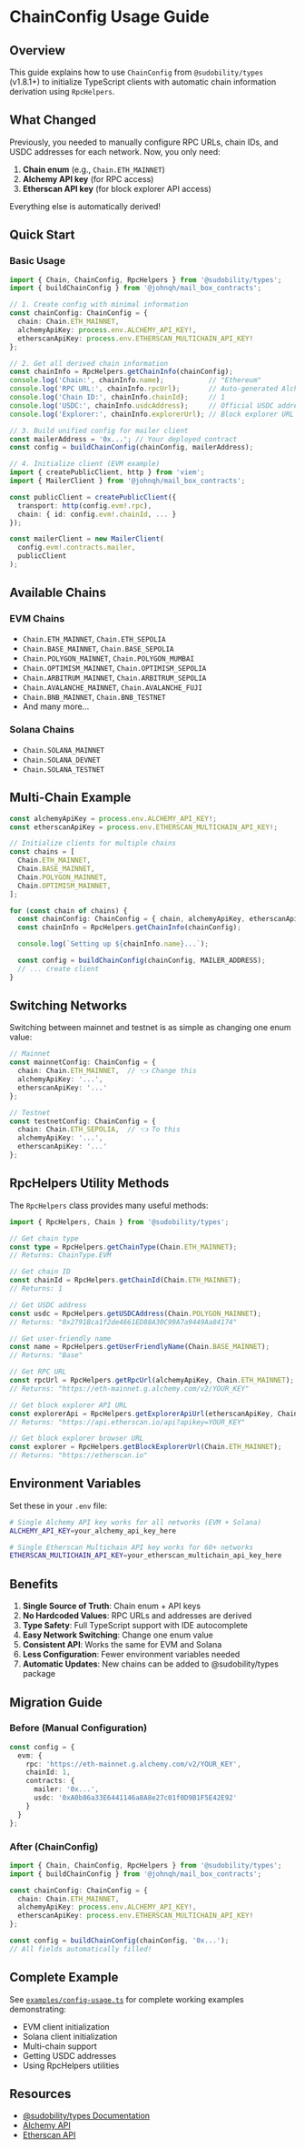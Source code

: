 # ChainConfig Usage Guide

## Overview

This guide explains how to use `ChainConfig` from `@sudobility/types` (v1.8.1+) to initialize TypeScript clients with automatic chain information derivation using `RpcHelpers`.

## What Changed

Previously, you needed to manually configure RPC URLs, chain IDs, and USDC addresses for each network. Now, you only need:

1. **Chain enum** (e.g., `Chain.ETH_MAINNET`)
2. **Alchemy API key** (for RPC access)
3. **Etherscan API key** (for block explorer API access)

Everything else is automatically derived!

## Quick Start

### Basic Usage

```typescript
import { Chain, ChainConfig, RpcHelpers } from '@sudobility/types';
import { buildChainConfig } from '@johnqh/mail_box_contracts';

// 1. Create config with minimal information
const chainConfig: ChainConfig = {
  chain: Chain.ETH_MAINNET,
  alchemyApiKey: process.env.ALCHEMY_API_KEY!,
  etherscanApiKey: process.env.ETHERSCAN_MULTICHAIN_API_KEY!
};

// 2. Get all derived chain information
const chainInfo = RpcHelpers.getChainInfo(chainConfig);
console.log('Chain:', chainInfo.name);           // "Ethereum"
console.log('RPC URL:', chainInfo.rpcUrl);       // Auto-generated Alchemy URL
console.log('Chain ID:', chainInfo.chainId);     // 1
console.log('USDC:', chainInfo.usdcAddress);     // Official USDC address
console.log('Explorer:', chainInfo.explorerUrl); // Block explorer URL

// 3. Build unified config for mailer client
const mailerAddress = '0x...'; // Your deployed contract
const config = buildChainConfig(chainConfig, mailerAddress);

// 4. Initialize client (EVM example)
import { createPublicClient, http } from 'viem';
import { MailerClient } from '@johnqh/mail_box_contracts';

const publicClient = createPublicClient({
  transport: http(config.evm!.rpc),
  chain: { id: config.evm!.chainId, ... }
});

const mailerClient = new MailerClient(
  config.evm!.contracts.mailer,
  publicClient
);
```

## Available Chains

### EVM Chains

- `Chain.ETH_MAINNET`, `Chain.ETH_SEPOLIA`
- `Chain.BASE_MAINNET`, `Chain.BASE_SEPOLIA`
- `Chain.POLYGON_MAINNET`, `Chain.POLYGON_MUMBAI`
- `Chain.OPTIMISM_MAINNET`, `Chain.OPTIMISM_SEPOLIA`
- `Chain.ARBITRUM_MAINNET`, `Chain.ARBITRUM_SEPOLIA`
- `Chain.AVALANCHE_MAINNET`, `Chain.AVALANCHE_FUJI`
- `Chain.BNB_MAINNET`, `Chain.BNB_TESTNET`
- And many more...

### Solana Chains

- `Chain.SOLANA_MAINNET`
- `Chain.SOLANA_DEVNET`
- `Chain.SOLANA_TESTNET`

## Multi-Chain Example

```typescript
const alchemyApiKey = process.env.ALCHEMY_API_KEY!;
const etherscanApiKey = process.env.ETHERSCAN_MULTICHAIN_API_KEY!;

// Initialize clients for multiple chains
const chains = [
  Chain.ETH_MAINNET,
  Chain.BASE_MAINNET,
  Chain.POLYGON_MAINNET,
  Chain.OPTIMISM_MAINNET,
];

for (const chain of chains) {
  const chainConfig: ChainConfig = { chain, alchemyApiKey, etherscanApiKey };
  const chainInfo = RpcHelpers.getChainInfo(chainConfig);

  console.log(`Setting up ${chainInfo.name}...`);

  const config = buildChainConfig(chainConfig, MAILER_ADDRESS);
  // ... create client
}
```

## Switching Networks

Switching between mainnet and testnet is as simple as changing one enum value:

```typescript
// Mainnet
const mainnetConfig: ChainConfig = {
  chain: Chain.ETH_MAINNET,  // 👈 Change this
  alchemyApiKey: '...',
  etherscanApiKey: '...'
};

// Testnet
const testnetConfig: ChainConfig = {
  chain: Chain.ETH_SEPOLIA,  // 👈 To this
  alchemyApiKey: '...',
  etherscanApiKey: '...'
};
```

## RpcHelpers Utility Methods

The `RpcHelpers` class provides many useful methods:

```typescript
import { RpcHelpers, Chain } from '@sudobility/types';

// Get chain type
const type = RpcHelpers.getChainType(Chain.ETH_MAINNET);
// Returns: ChainType.EVM

// Get chain ID
const chainId = RpcHelpers.getChainId(Chain.ETH_MAINNET);
// Returns: 1

// Get USDC address
const usdc = RpcHelpers.getUSDCAddress(Chain.POLYGON_MAINNET);
// Returns: "0x2791Bca1f2de4661ED88A30C99A7a9449Aa84174"

// Get user-friendly name
const name = RpcHelpers.getUserFriendlyName(Chain.BASE_MAINNET);
// Returns: "Base"

// Get RPC URL
const rpcUrl = RpcHelpers.getRpcUrl(alchemyApiKey, Chain.ETH_MAINNET);
// Returns: "https://eth-mainnet.g.alchemy.com/v2/YOUR_KEY"

// Get block explorer API URL
const explorerApi = RpcHelpers.getExplorerApiUrl(etherscanApiKey, Chain.ETH_MAINNET);
// Returns: "https://api.etherscan.io/api?apikey=YOUR_KEY"

// Get block explorer browser URL
const explorer = RpcHelpers.getBlockExplorerUrl(Chain.ETH_MAINNET);
// Returns: "https://etherscan.io"
```

## Environment Variables

Set these in your `.env` file:

```bash
# Single Alchemy API key works for all networks (EVM + Solana)
ALCHEMY_API_KEY=your_alchemy_api_key_here

# Single Etherscan Multichain API key works for 60+ networks
ETHERSCAN_MULTICHAIN_API_KEY=your_etherscan_multichain_api_key_here
```

## Benefits

1. **Single Source of Truth**: Chain enum + API keys
2. **No Hardcoded Values**: RPC URLs and addresses are derived
3. **Type Safety**: Full TypeScript support with IDE autocomplete
4. **Easy Network Switching**: Change one enum value
5. **Consistent API**: Works the same for EVM and Solana
6. **Less Configuration**: Fewer environment variables needed
7. **Automatic Updates**: New chains can be added to @sudobility/types package

## Migration Guide

### Before (Manual Configuration)

```typescript
const config = {
  evm: {
    rpc: 'https://eth-mainnet.g.alchemy.com/v2/YOUR_KEY',
    chainId: 1,
    contracts: {
      mailer: '0x...',
      usdc: '0xA0b86a33E6441146a8A8e27c01f0D9B1F5E42E92'
    }
  }
};
```

### After (ChainConfig)

```typescript
import { Chain, ChainConfig, RpcHelpers } from '@sudobility/types';
import { buildChainConfig } from '@johnqh/mail_box_contracts';

const chainConfig: ChainConfig = {
  chain: Chain.ETH_MAINNET,
  alchemyApiKey: process.env.ALCHEMY_API_KEY!,
  etherscanApiKey: process.env.ETHERSCAN_MULTICHAIN_API_KEY!
};

const config = buildChainConfig(chainConfig, '0x...');
// All fields automatically filled!
```

## Complete Example

See [`examples/config-usage.ts`](./examples/config-usage.ts) for complete working examples demonstrating:

- EVM client initialization
- Solana client initialization
- Multi-chain support
- Getting USDC addresses
- Using RpcHelpers utilities

## Resources

- [@sudobility/types Documentation](https://www.npmjs.com/package/@sudobility/types)
- [Alchemy API](https://www.alchemy.com/)
- [Etherscan API](https://etherscan.io/apis)
